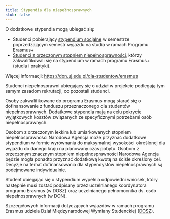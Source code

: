```yaml
---
title: Stypendia dla niepełnosprawnych
stub: false
---
```

O dodatkowe stypendia mogą ubiegać się: 

* Studenci pobierający [stypendium socjalne](https://stypendia.uj.edu.pl/pomoc-materialna/stypendium-socjalne) w semestrze poprzedzającym semestr wyjazdu na studia w ramach Programu Erasmus+ 
* [Studenci z orzeczonym stopniem niepełnosprawności](https://stypendia.uj.edu.pl/pomoc-materialna/stypendium-specjalne), którzy zakwalifikowali się na stypendium w ramach programu Erasmus+ (studia i praktyki).    

Więcej informacji: <https://don.uj.edu.pl/dla-studentow/erasmus> 

Studenci niepełnosprawni ubiegający się o udział w projekcie podlegają tym samym zasadom rekrutacji, co pozostali studenci. 

Osoby zakwalifikowane do programu Erasmus mogą starać się o dofinansowanie z funduszu przeznaczonego dla studentów niepełnosprawnych. Dodatkowe stypendia mają na celu pokrycie wyjątkowych kosztów związanych ze specyficznymi potrzebami osób niepełnosprawnych. 

Osobom z orzeczonym lekkim lub umiarkowanych stopniem niepełnosprawności Narodowa Agencja może przyznać dodatkowe stypendium w formie wyrównania do maksymalnej wysokości określonej dla wyjazdu do danego kraju na planowany czas pobytu. Osobom z orzeczonym znacznym stopniem niepełnosprawności Narodowa Agencja będzie mogła ponadto przyznać dodatkową kwotę na ściśle określony cel. Decyzje na temat dofinansowania dla stypendystów niepełnosprawnych są podejmowane indywidualnie. 

Student ubiegając się o stypendium wypełnia odpowiedni wniosek, który następnie musi zostać podpisany przez uczelnianego koordynatora programu Erasmus (w DOSZ) oraz uczelnianego pełnomocnika ds. osób niepełnosprawnych (w DON). 

Szczegółowych informacji dotyczących wyjazdów w ramach programu Erasmus udziela Dział Międzynarodowej Wymiany Studenckiej ([DOSZ](http://www.dmws.uj.edu.pl/)).